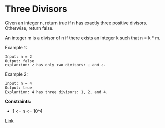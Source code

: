 # Three Divisors

Given an integer n, return true if n has exactly three positive divisors. Otherwise, return false.

An integer m is a divisor of n if there exists an integer k such that n = k * m.

Example 1:

```
Input: n = 2
Output: false
Explantion: 2 has only two divisors: 1 and 2.
```

Example 2:

```
Input: n = 4
Output: true
Explantion: 4 has three divisors: 1, 2, and 4.
```

**Constraints:**

- 1 <= n <= 10^4

[Link](https://leetcode.com/problems/three-divisors/)